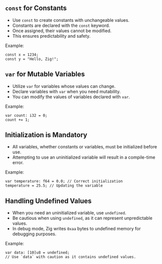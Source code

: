 
## `const` for Constants

- Use `const` to create constants with unchangeable values.
- Constants are declared with the `const` keyword.
- Once assigned, their values cannot be modified.
- This ensures predictability and safety.

Example:
```zig
const x = 1234;
const y = "Hello, Zig!";
```

## `var` for Mutable Variables

- Utilize `var` for variables whose values can change.
- Declare variables with `var` when you need mutability.
- You can modify the values of variables declared with `var`.

Example:
```zig
var count: i32 = 0;
count += 1;
```

## Initialization is Mandatory

- All variables, whether constants or variables, must be initialized before use.
- Attempting to use an uninitialized variable will result in a compile-time error.

Example:
```zig
var temperature: f64 = 0.0; // Correct initialization
temperature = 25.5; // Updating the variable
```

## Handling Undefined Values

- When you need an uninitialized variable, use `undefined`.
- Be cautious when using `undefined`, as it can represent unpredictable values.
- In debug mode, Zig writes `0xaa` bytes to undefined memory for debugging purposes.

Example:
```zig
var data: [10]u8 = undefined;
// Use `data` with caution as it contains undefined values.
```


